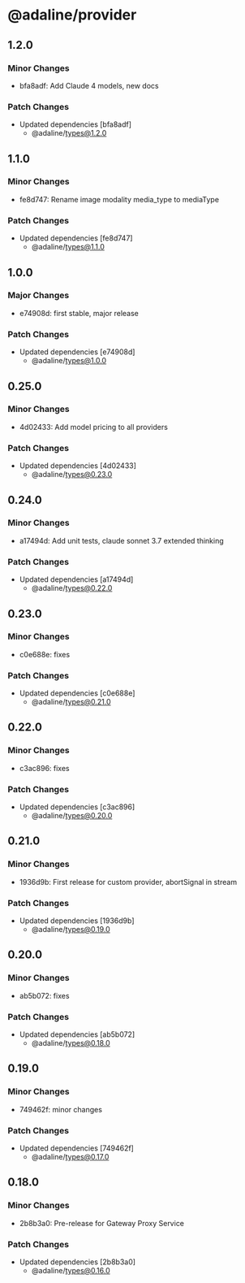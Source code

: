 # @adaline/provider

## 1.2.0

### Minor Changes

- bfa8adf: Add Claude 4 models, new docs

### Patch Changes

- Updated dependencies [bfa8adf]
  - @adaline/types@1.2.0

## 1.1.0

### Minor Changes

- fe8d747: Rename image modality media_type to mediaType

### Patch Changes

- Updated dependencies [fe8d747]
  - @adaline/types@1.1.0

## 1.0.0

### Major Changes

- e74908d: first stable, major release

### Patch Changes

- Updated dependencies [e74908d]
  - @adaline/types@1.0.0

## 0.25.0

### Minor Changes

- 4d02433: Add model pricing to all providers

### Patch Changes

- Updated dependencies [4d02433]
  - @adaline/types@0.23.0

## 0.24.0

### Minor Changes

- a17494d: Add unit tests, claude sonnet 3.7 extended thinking

### Patch Changes

- Updated dependencies [a17494d]
  - @adaline/types@0.22.0

## 0.23.0

### Minor Changes

- c0e688e: fixes

### Patch Changes

- Updated dependencies [c0e688e]
  - @adaline/types@0.21.0

## 0.22.0

### Minor Changes

- c3ac896: fixes

### Patch Changes

- Updated dependencies [c3ac896]
  - @adaline/types@0.20.0

## 0.21.0

### Minor Changes

- 1936d9b: First release for custom provider, abortSignal in stream

### Patch Changes

- Updated dependencies [1936d9b]
  - @adaline/types@0.19.0

## 0.20.0

### Minor Changes

- ab5b072: fixes

### Patch Changes

- Updated dependencies [ab5b072]
  - @adaline/types@0.18.0

## 0.19.0

### Minor Changes

- 749462f: minor changes

### Patch Changes

- Updated dependencies [749462f]
  - @adaline/types@0.17.0

## 0.18.0

### Minor Changes

- 2b8b3a0: Pre-release for Gateway Proxy Service

### Patch Changes

- Updated dependencies [2b8b3a0]
  - @adaline/types@0.16.0
